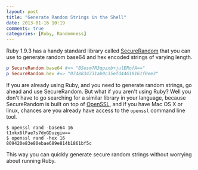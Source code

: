 ```yaml
---
layout: post
title: "Generate Random Strings in the Shell"
date: 2013-01-16 10:19
comments: true
categories: [Ruby, Randomness]
---
```


Ruby 1.9.3 has a handy standard library called [SecureRandom](http://www.ruby-doc.org/stdlib-1.9.3/libdoc/securerandom/rdoc/SecureRandom.html) that you can use to generate random base64 and hex encoded strings of varying length.  

```ruby
p SecureRandom.base64 #=> "BSosm7R3qpzxb+julERofA=="
p SecureRandom.hex #=> "0748834731ab0c35efd44610161f0ee3"
```

If you are already using Ruby, and you need to generate random strings, go ahead and use SecureRandom.  But what if you aren't using Ruby? Well you don't have to go searching for a similar library in your language, because SecureRandom is built on top of [OpenSSL](https://www.google.com/url?sa=t&rct=j&q=&esrc=s&source=web&cd=1&cad=rja&ved=0CDMQFjAA&url=http%3A%2F%2Fwww.openssl.org%2F&ei=58X2UNZ1i_r2BP63gbAP&usg=AFQjCNGtJbR6MAQZ3JmaMST4e19Co9b6PA&bvm=bv.41018144,d.eWU), and if you have Mac OS X or linux, chances are you already have access to the `openssl` command line tool. 

```
$ openssl rand -base64 16
t1nkx6lFae7s7dyGDuzgiw==
$ openssl rand -hex 16
809420e83e80ebae689e814b1861bf5c
```

This way you can quickly generate secure random strings without worrying about running Ruby.
